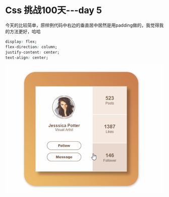 # Css 挑战100天---day 5

今天的比较简单，原样例代码中右边的垂直居中居然是用padding做的，我觉得我的方法更好，哈哈

```css
display: flex;
flex-direction: column;
justify-content: center;
text-align: center;
```
![day5](day5.gif)